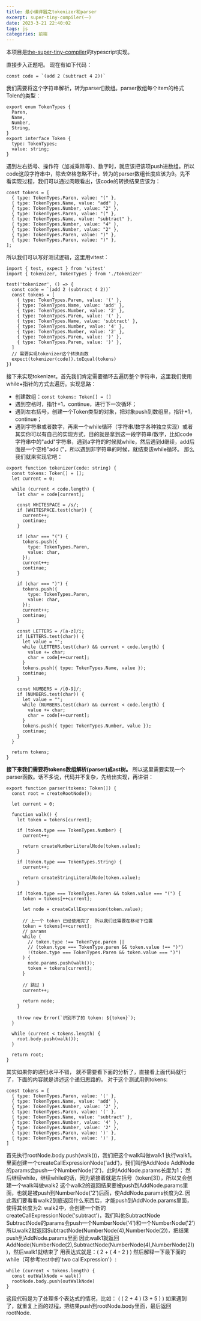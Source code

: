 ```yaml
---
title: 最小编译器之tokenizer和parser
excerpt: super-tiny-compiler(一)
date: 2023-3-21 22:40:02
tags: js
categories: 前端
---
```

本项目是[the-super-tiny-compiler](https://github.com/jamiebuilds/the-super-tiny-compiler)的typescript实现。

直接步入正题吧。
现在有如下代码：
```
const code = `(add 2 (subtract 4 2))`
```
我们需要将这个字符串解析，转为parser[]数组。parser数组每个item的格式Tolen的类型：
```
export enum TokenTypes {
  Paren,
  Name,
  Number,
  String,
}
export interface Token {
  type: TokenTypes;
  value: string;
}
```
遇到左右括号、操作符（加减乘除等）、数字时，就应该把该项push进数组。所以code这段字符串中，除去空格忽略不计，转为的parser数组长度应该为9。先不看实现过程，我们可以通过肉眼看出，该code的转换结果应该为：
```
const tokens = [
  { type: TokenTypes.Paren, value: "(" },
  { type: TokenTypes.Name, value: "add" },
  { type: TokenTypes.Number, value: "2" },
  { type: TokenTypes.Paren, value: "(" },
  { type: TokenTypes.Name, value: "subtract" },
  { type: TokenTypes.Number, value: "4" },
  { type: TokenTypes.Number, value: "2" },
  { type: TokenTypes.Paren, value: ")" },
  { type: TokenTypes.Paren, value: ")" },
];
```
所以我们可以写好测试逻辑，这里用vitest：
```
import { test, expect } from 'vitest'
import { tokenizer, TokenTypes } from './tokenizer'

test('tokenizer', () => {
  const code = `(add 2 (subtract 4 2))`
  const tokens = [
    { type: TokenTypes.Paren, value: '(' },
    { type: TokenTypes.Name, value: 'add' },
    { type: TokenTypes.Number, value: '2' },
    { type: TokenTypes.Paren, value: '(' },
    { type: TokenTypes.Name, value: 'subtract' },
    { type: TokenTypes.Number, value: '4' },
    { type: TokenTypes.Number, value: '2' },
    { type: TokenTypes.Paren, value: ')' },
    { type: TokenTypes.Paren, value: ')' },
  ]
  // 需要实现tokenizer这个转换函数
  expect(tokenizer(code)).toEqual(tokens)
})
```
接下来实现tokenizer。首先我们肯定需要循环去遍历整个字符串，这里我们使用while+指针的方式去遍历。实现思路：
- 创建数组：`const tokens: Token[] = []`
- 遇到空格时，指针+1，continue，进行下一次循环；
- 遇到左右括号，创建一个Token类型的对象，把对象push到数组里，指针+1，continue；
- 遇到字符串或者数字，再来一个while循环（字符串/数字各种独立实现）或者其实你可以有自己的实现方式，目的就是拿到这一段字符串/数字，比如code字符串中的"add"字符串，遇到a字符的时候就while，然后遇到d继续，add后面是一个空格"add ("，所以遇到非字符串的时候，就结束该while循环。
那么我们就来实现它吧：
```
export function tokenizer(code: string) {
  const tokens: Token[] = [];
  let current = 0;

  while (current < code.length) {
    let char = code[current];

    const WHITESPACE = /s/;
    if (WHITESPACE.test(char)) {
      current++;
      continue;
    }

    if (char === "(") {
      tokens.push({
        type: TokenTypes.Paren,
        value: char,
      });
      current++;
      continue;
    }

    if (char === ")") {
      tokens.push({
        type: TokenTypes.Paren,
        value: char,
      });
      current++;
      continue;
    }

    const LETTERS = /[a-z]/i;
    if (LETTERS.test(char)) {
      let value = "";
      while (LETTERS.test(char) && current < code.length) {
        value += char;
        char = code[++current];
      }
      tokens.push({ type: TokenTypes.Name, value });
      continue;
    }

    const NUMBERS = /[0-9]/;
    if (NUMBERS.test(char)) {
      let value = "";
      while (NUMBERS.test(char) && current < code.length) {
        value += char;
        char = code[++current];
      }
      tokens.push({ type: TokenTypes.Number, value });
      continue;
    }
  }

  return tokens;
}
```


**接下来我们需要将tokens数组解析(parser)成ast树。**
所以这里需要实现一个parser函数。话不多说，代码并不复杂，先给出实现，再讲讲：
```
export function parser(tokens: Token[]) {
  const root = createRootNode();

  let current = 0;

  function walk() {
    let token = tokens[current];

    if (token.type === TokenTypes.Number) {
      current++;

      return createNumberLiteralNode(token.value);
    }

    if (token.type === TokenTypes.String) {
      current++;

      return createStringLiteralNode(token.value);
    }

    if (token.type === TokenTypes.Paren && token.value === "(") {
      token = tokens[++current];

      let node = createCallExpression(token.value);

      // 上一个 token 已经使用完了  所以我们还需要在移动下位置
      token = tokens[++current];
      // params
      while (
        // token.type !== TokenType.paren ||
        // (token.type === TokenType.paren && token.value !== ")")
        !(token.type === TokenTypes.Paren && token.value === ")")
      ) {
        node.params.push(walk());
        token = tokens[current];
      }

      // 跳过 )
      current++;

      return node;
    }

    throw new Error(`识别不了的 token: ${token}`);
  }

  while (current < tokens.length) {
    root.body.push(walk());
  }

  return root;
}
```
其实如果你的递归水平不错， 就不需要看下面的分析了，直接看上面代码就行了，下面的内容就是讲述这个递归思路的。
对于这个测试用例tokens:
```
const tokens = [
  { type: TokenTypes.Paren, value: '(' },
  { type: TokenTypes.Name, value: 'add' },
  { type: TokenTypes.Number, value: '2' },
  { type: TokenTypes.Paren, value: '(' },
  { type: TokenTypes.Name, value: 'subtract' },
  { type: TokenTypes.Number, value: '4' },
  { type: TokenTypes.Number, value: '2' },
  { type: TokenTypes.Paren, value: ')' },
  { type: TokenTypes.Paren, value: ')' },
]
```
首先执行rootNode.body.push(walk())，我们把这个walk叫做walk1
执行walk1，里面创建一个createCallExpressionNode('add')，我们叫他AddNode
AddNode的params会push一个NumberNode('2')，此时AddNode.params长度为1；
然后继续while，继续while的话，因为紧接着就是左括号（token[3]），所以又会创建一个walk叫做walk2
这个walk2的返回结果要被push到AddNode.params里面，也就是被push到NumberNode('2')后面，使AddNode.params长度为2.
因此我们要看看walk2到底返回什么东西后，才能push到AddNode.params里面，使得其长度为2:
walk2中，会创建一个新的createCallExpressionNode('subtract')，我们叫他SubtractNode
SubtractNode的params会push一个NumberNode('4')和一个NumberNode('2')
所以walk2就返回SubtractNode(NumberNode(4),NumberNode(2))，把结果push到AddNode.params里面
因此walk1就返回AddNode(NumberNode(2),SubtractNode(NumberNode(4),NumberNode(2)))，然后walk1就结束了
用表达式就是：( 2 + ( 4 - 2 ) )
然后解释一下最下面的while（可参考test中的'two callExpression'）:
```
while (current < tokens.length) {
  const outWalkNode = walk()
  rootNode.body.push(outWalkNode)
}
```
这段代码是为了处理多个表达式的情况，比如：
( ( 2 + 4 ) (3 + 5 ) )
如果遇到了，就重复上面的过程，把结果push到rootNode.body里面，最后返回rootNode.